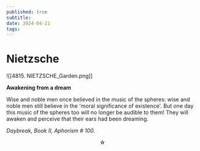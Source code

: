 ```yaml
---
published: true
subtitle:
date: 2024-04-21
tags: 
---
```


# Nietzsche
![[4815. NIETZSCHE_Garden.png]]

**Awakening from a dream**

Wise and noble men once believed in the music of the spheres: wise and noble men still believe in the 'moral significance of existence'. But one day this music of the spheres too will no longer be audible to them! They will awaken and perceive that their ears had been dreaming.

*Daybreak, Book II, Aphorism # 100.*

<center>☆</center>
